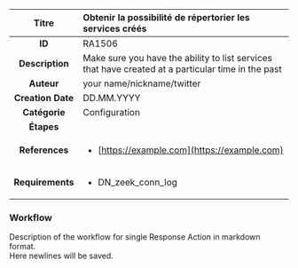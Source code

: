 | Titre                       | Obtenir la possibilité de répertorier les services créés         |
|:---------------------------:|:--------------------|
| **ID**                      | RA1506            |
| **Description**             | Make sure you have the ability to list services that have created at a particular time in the past   |
| **Auteur**                  | your name/nickname/twitter        |
| **Creation Date**           | DD.MM.YYYY |
| **Catégorie**                | Configuration      |
| **Étapes**                   || 
| **References** |<ul><li>[https://example.com](https://example.com)</li></ul>|
| **Requirements** |<ul><li>DN_zeek_conn_log</li></ul>|

### Workflow

Description of the workflow for single Response Action in markdown format.  
Here newlines will be saved.
